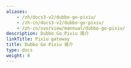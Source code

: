 ```yaml
---
aliases:
    - /zh/docs3-v2/dubbo-go-pixiu/
    - /zh-cn/docs3-v2/dubbo-go-pixiu/
    - /zh-cn/overview/mannual/dubbo-go-pixiu/
description: Dubbo Go Pixiu 简介
linkTitle: Pixiu gateway
title: Dubbo Go Pixiu 简介
type: docs
weight: 8
---
```

